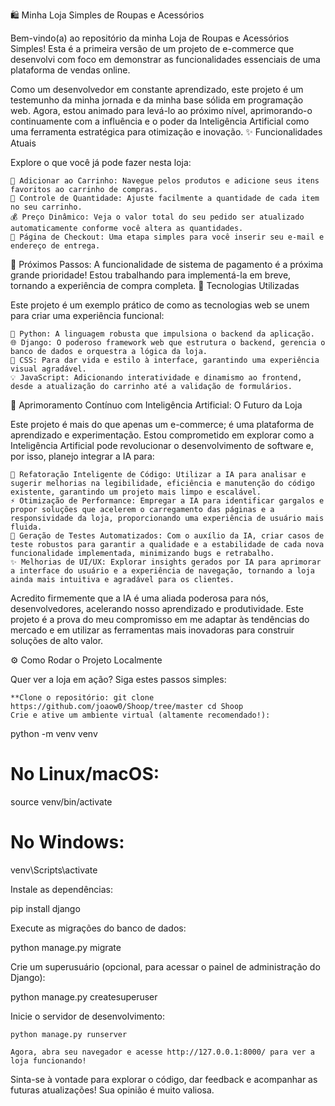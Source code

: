 🛍️ Minha Loja Simples de Roupas e Acessórios

Bem-vindo(a) ao repositório da minha Loja de Roupas e Acessórios Simples! Esta é a primeira versão de um projeto de e-commerce que desenvolvi com foco em demonstrar as funcionalidades essenciais de uma plataforma de vendas online.

Como um desenvolvedor em constante aprendizado, este projeto é um testemunho da minha jornada e da minha base sólida em programação web. Agora, estou animado para levá-lo ao próximo nível, aprimorando-o continuamente com a influência e o poder da Inteligência Artificial como uma ferramenta estratégica para otimização e inovação.
✨ Funcionalidades Atuais

Explore o que você já pode fazer nesta loja:

    🛒 Adicionar ao Carrinho: Navegue pelos produtos e adicione seus itens favoritos ao carrinho de compras.
    🔢 Controle de Quantidade: Ajuste facilmente a quantidade de cada item no seu carrinho.
    💰 Preço Dinâmico: Veja o valor total do seu pedido ser atualizado automaticamente conforme você altera as quantidades.
    📝 Página de Checkout: Uma etapa simples para você inserir seu e-mail e endereço de entrega.

🚧 Próximos Passos: A funcionalidade de sistema de pagamento é a próxima grande prioridade! Estou trabalhando para implementá-la em breve, tornando a experiência de compra completa.
🚀 Tecnologias Utilizadas

Este projeto é um exemplo prático de como as tecnologias web se unem para criar uma experiência funcional:

    🐍 Python: A linguagem robusta que impulsiona o backend da aplicação.
    🌐 Django: O poderoso framework web que estrutura o backend, gerencia o banco de dados e orquestra a lógica da loja.
    🎨 CSS: Para dar vida e estilo à interface, garantindo uma experiência visual agradável.
    💡 JavaScript: Adicionando interatividade e dinamismo ao frontend, desde a atualização do carrinho até a validação de formulários.

🧠 Aprimoramento Contínuo com Inteligência Artificial: O Futuro da Loja

Este projeto é mais do que apenas um e-commerce; é uma plataforma de aprendizado e experimentação. Estou comprometido em explorar como a Inteligência Artificial pode revolucionar o desenvolvimento de software e, por isso, planejo integrar a IA para:

    🧹 Refatoração Inteligente de Código: Utilizar a IA para analisar e sugerir melhorias na legibilidade, eficiência e manutenção do código existente, garantindo um projeto mais limpo e escalável.
    ⚡ Otimização de Performance: Empregar a IA para identificar gargalos e propor soluções que acelerem o carregamento das páginas e a responsividade da loja, proporcionando uma experiência de usuário mais fluida.
    🧪 Geração de Testes Automatizados: Com o auxílio da IA, criar casos de teste robustos para garantir a qualidade e a estabilidade de cada nova funcionalidade implementada, minimizando bugs e retrabalho.
    ✨ Melhorias de UI/UX: Explorar insights gerados por IA para aprimorar a interface do usuário e a experiência de navegação, tornando a loja ainda mais intuitiva e agradável para os clientes.

Acredito firmemente que a IA é uma aliada poderosa para nós, desenvolvedores, acelerando nosso aprendizado e produtividade. Este projeto é a prova do meu compromisso em me adaptar às tendências do mercado e em utilizar as ferramentas mais inovadoras para construir soluções de alto valor.  

⚙️ Como Rodar o Projeto Localmente

Quer ver a loja em ação? Siga estes passos simples:

    **Clone o repositório: git clone https://github.com/joaow0/Shoop/tree/master cd Shoop
    Crie e ative um ambiente virtual (altamente recomendado!):
   

python -m venv venv
# No Linux/macOS:
source venv/bin/activate
# No Windows:
venv\Scripts\activate

Instale as dependências:


pip install django

Execute as migrações do banco de dados:


python manage.py migrate

Crie um superusuário (opcional, para acessar o painel de administração do Django):


python manage.py createsuperuser

Inicie o servidor de desenvolvimento:


    python manage.py runserver

    Agora, abra seu navegador e acesse http://127.0.0.1:8000/ para ver a loja funcionando!

Sinta-se à vontade para explorar o código, dar feedback e acompanhar as futuras atualizações! Sua opinião é muito valiosa.
